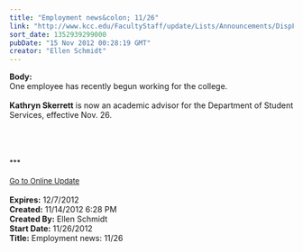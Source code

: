 ```yaml
---
title: "Employment news&colon; 11/26"
link: "http://www.kcc.edu/FacultyStaff/update/Lists/Announcements/DispForm.aspx?ID=909"
sort_date: 1352939299000
pubDate: "15 Nov 2012 00:28:19 GMT"
creator: "Ellen Schmidt"
---
```


<div><b>Body:</b> <div class="ExternalClassF2AC1AC9E196467DA19795CAF51FC404"><div>One employee has recently begun working for the college.</div>
<div> </div>
<div><strong>Kathryn Skerrett</strong> is now an academic advisor for the Department of Student Services, effective Nov. 26. </div>
<div> </div>
<div> </div>
<div>
<div> </div>
<div> </div>
<div>
<div><font size="2">***</font></div>
<div> </div>
<div><font size="2"><a href="/FacultyStaff/update/Pages/dailyupdate.aspx">Go to Online Update</a></font><font size="2"></font></div>
<div><font size="2"></font> </div></div></div></div></div>
<div><b>Expires:</b> 12/7/2012</div>
<div><b>Created:</b> 11/14/2012 6:28 PM</div>
<div><b>Created By:</b> Ellen Schmidt</div>
<div><b>Start Date:</b> 11/26/2012</div>
<div><b>Title:</b> Employment news: 11/26</div>
